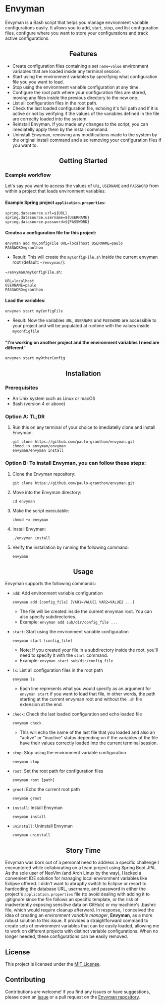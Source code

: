 # Envyman

Envyman is a Bash script that helps you manage environment variable configurations easily. It allows you to add, start, stop, and list configuration files, configure where you want to store your configurations and track active configurations.

<h2 align="center">Features</h2>

- Create configuration files containing a set `name=value` environment variables that are loaded inside any terminal session.
- Start using the environment variables by specifying what configuration file you you want to load.
- Stop using the environment variable configuration at any time.
- Configure the root path where your configuration files are stored, moving any files inside the previous directory to the new one.
- List all configuration files in the root path.
- Check the last loaded configuration file, echoing it's full path and if it is active or not by verifying if the values of the variables defined in the file are correclty loaded into the system.
- Reinstall Envyman. If you made any changes to the script, you can imediatelly apply them by the install command.
- Uninstall Envyman, removing any modifications made to the system by the original install command and also removing your configuration files if you want to.

<h2 align="center">Getting Started</h2>

### Example workflow

Let's say you want to access the values of `URL`, `USERNAME` and `PASSWORD` from within a project that loads environment variables:

#### Example Spring project `application.properties`:
```properties
spring.datasource.url=${URL}
spring.datasource.username=${USERNAME}
spring.datasource.password=${PASSWORD}
```

#### Createa a configuration file for this project:

```properties
envyman add myConfigFile URL=localhost USERNAME=paulo PASSWORD=granthon
```
- Result: This will create the `myConfigFile.sh` inside the current envyman root (default: `~/envyman/`):

`~/envyman/myConfigFile.sh`:
```properties
URL=localhost
USERNAME=paulo
PASSWORD=granthon
```

#### Load the variables:
```properties
envyman start myConfigFile
```
- Result: Now the variables `URL`, `USERNAME` and `PASSWORD` are accessible to your project and will be populated at runtime with the values inside `myconfigfile`

#### "I'm working on another project and the environment variables I need are different"
```properties
envyman start myOtherConfig
```

<h2 align="center">Installation</h2>

### Prerequisites

- An Unix system such as Linux or macOS
- Bash (version 4 or above)

### Option A: TL;DR

1. Run this on any terminal of your choice to imediatelly clone and install Envyman:

    ```console
    git clone https://github.com/paulo-granthon/envyman.git
    chmod +x envyman/envyman
    envyman/envyman install
    ```

### Option B: To install Envyman, you can follow these steps:

1. Clone the Envyman repository:
    ```console
    git clone https://github.com/paulo-granthon/envyman.git
    ```

2. Move into the Envyman directory:
    ```console
    cd envyman
    ```

3. Make the script executable:
    ```console
    chmod +x envyman
    ```

4. Install Envyman:
    ```console
    ./envyman install
    ```

5. Verify the installation by running the following command:
    ```console
    envyman
    ```

<h2 align="center">Usage</h2>

Envyman supports the following commands:

- `add`: Add environment variable configuration
    ```console
    envyman add [config_file] [VAR1=VALUE1 VAR2=VALUE2 ...]
    ```
    - The file will be created inside the current envyman root. You can also specify subdirectories.
    - Example: `envyman add sub/dir/config_file ...`


- `start`: Start using the environment variable configuration
    ```console
    envyman start [config_file]
    ```
    - Note: If you created your file in a subdirectory inside the root, you'll need to specify it with the `start` command.
    - Example: `envyman start sub/dir/config_file`


- `ls`: List all configuration files in the root path
    ```console
    envyman ls
    ```
    - Each line represents what you would specify as an argument for `envyman start` if you want to load that file, in other words, the path starting at the current envyman root and without the `.sh` file extension at the end.


- `check`: Check the last loaded configuration and echo loaded file
    ```console
    envyman check
    ```
    - This will echo the name of the last file that you loaded and also an "active" or "inactive" status depending on if the variables of the file have their values correctly loaded into the current terminal session. 


- `stop`: Stop using the environment variable configuration
    ```console
    envyman stop
    ```


- `root`: Set the root path for configuration files
    ```console
    envyman root [path]
    ```


- `groot`: Echo the current root path
    ```console
    envyman groot
    ```


- `install`: Install Envyman
    ```console
    envyman install
    ```


- `uninstall`: Uninstall Envyman
    ```console
    envyman uninstall
    ```


<h2 align="center">Story Time</h2>

Envyman was born out of a personal need to address a specific challenge I encountered while collaborating on a team project using Spring Boot JPA. As the sole user of NeoVim (and Arch Linux by the way), I lacked a convenient IDE solution for managing local environment variables like Eclipse offered. I didn't want to abruptly switch to Eclipse or resort to hardcoding the database URL, username, and password in either the project's `application.properties` file (to avoid dealing with adding it to .gitignore since the file follows an specific template, or the risk of inadvertently exposing sensitive data on GitHub) or my machine's .bashrc file, which would require cleanup afterward. In response, I conceived the idea of creating an *environment variable manager*, **Envyman**, as a more robust solution to this issue. It provides a straightforward command to create sets of environment variables that can be easily loaded, allowing me to work on different projects with distinct variable configurations. When no longer needed, these configurations can be easily removed.  

## License

This project is licensed under the [MIT License](LICENSE).

## Contributing

Contributions are welcome! If you find any issues or have suggestions, please open an [issue](https://github.com/paulo-granthon/envyman/issues/new) or a pull request on the [Envyman repository](https://github.com/paulo-granthon/envyman).

